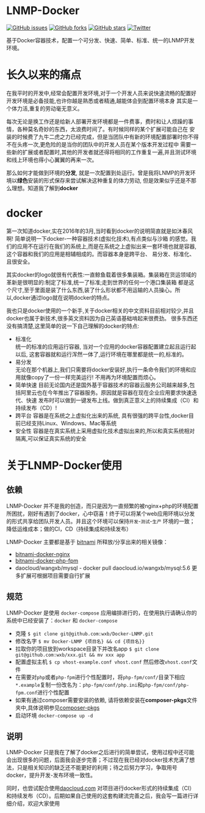 # LNMP-Docker
[![GitHub issues](https://img.shields.io/github/issues/wxb/Docker-LNMP.svg)](https://github.com/wxb/Docker-LNMP/issues)
[![GitHub forks](https://img.shields.io/github/forks/wxb/Docker-LNMP.svg)](https://github.com/wxb/Docker-LNMP/network)
[![GitHub stars](https://img.shields.io/github/stars/wxb/Docker-LNMP.svg)](https://github.com/wxb/Docker-LNMP/stargazers)
[![Twitter](https://img.shields.io/twitter/url/https/github.com/wxb/Docker-LNMP.svg?style=social)](https://twitter.com/intent/tweet?text=Wow:&url=%5Bobject%20Object%5D)

基于Docker容器技术，配置一个可分发、快速、简单、标准、统一的LNMP开发环境。

# 长久以来的痛点

在我平时的开发中,经常会配置开发环境,对于一个开发人员来说快速流畅的配置好开发环境是必备技能,也许你越是熟悉或者精通,越能体会到配置环境本身
其实是一个体力活,重复的劳动毫无意义。

每次无论是换工作还是给新人部署开发环境都是一件费事，费时和让人烦躁的事情，各种莫名奇妙的东西，太浪费时间了。有时候同样的某个扩展可能自己在
安装的时候费了九牛二虎之力已经完成，但是当团队中有新的环境配置部署时你不得不在头疼一次,更危险的是当你的团队中的开发人员在某个版本开发过程中
需要一些新的扩展或者配置时,其他的开发者就还得将相同的工作重复一遍,并且测试环境和线上环境也得小心翼翼的再来一次。

那么如何才能做到环境的**分发**, 就是一次配置到处运行。曾是我将LNMP的开发环境以**绿色**安装的形式保存来尝试解决这种重复的体力劳动,
但是效果似乎还是不那么理想。知道我了解到**docker**


# docker
第一次知道docker,实在2016年的3月,当时看到docker的说明简直就是如沐春风啊! 简单说明一下docker-一种容器技术(虚拟化技术),有点类似与沙箱
的感觉。我们的应用不在运行在我们的系统上,而是在系统之上虚拟出来一套环境也就是容器,这个容器和我们的应用是相辅相成的。而容器本身是跨平台、
易分发、标准化、且很安全。

其实docker的logo就很有代表性:一直鲸鱼载着很多集装箱。集装箱在货运领域的革新是很明显的:制定了标准,统一了标准;走到世界的任何一个港口集装箱
都是这个尺寸,至于里面是装了什么东西,装了什么形状都不用运输的人员操心。所以,docker通过logo就在说明docker的特点。

我也只是docker使用的一个新手,关于docker相关的中文资料目前相对较少,并且docker也属于新技术,很多英文资料因为自己英语基础啃起来很费劲。
很多东西还没有搞清楚,这里简单的说一下自己理解的docker的特点:

* 标准化    
    统一的标准的应用运行容器, 当对一个应用的docker容器配置建立起且运行起以后, 这套容器就和运行浑然一体了,运行环境在哪里都是统一的,标准的。
* 易分发      
    无论在那个机器上,我们只需要将docker安装好,执行一条命令我们的环境和应用就像copy了一份一样完美运行! 不用再为环境配置而烦心。
* 简单快速
    目前无论国内还是国外基于容器技术的容器云服务公司越来越多,包括阿里云也在今年推出了容器服务。原因就是容器在现在企业应用要求快速迭代、快速
    发布时可以做到一键发布上线。做到真正意义上的持续集成（CI）和持续发布（CD）!
* 跨平台
    容器是在系统之上虚拟化出来的系统, 具有很强的跨平台性,docker目前已经支持Linux、Windows、Mac等系统
* 安全性
    容器是在真实系统上采用虚拟化技术虚拟出来的,所以和真实系统相对隔离,可以保证真实系统的安全
    
# 关于LNMP-Docker使用

## 依赖

LNMP-Docker 并不是我的创造，而只是因为一直频繁的被nginx+php的环境配置所困扰，刚好有遇到了docker，心中窃喜！终于可以将某个web应用环境以分发的形式共享给团队开发人员。并且这个环境可以保持`开发`-`测试`-`生产` 环境的一致；降低运维成本；做的CI，CD（持续集成和持续发布）

LNMP-Docker 主要都是基于 [bitnami](https://github.com/bitnami) 所释放/分享出来的相关镜像：

  * [bitnami-docker-nginx](https://github.com/bitnami/bitnami-docker-nginx)
  * [bitnami-docker-php-fpm](https://github.com/bitnami/bitnami-docker-php-fpm)
  * daocloud/wangxb/mysql - docker pull daocloud.io/wangxb/mysql:5.6
更多扩展可根据项目需要自行扩展

## 规范

LNMP-Docker 是使用 `docker-compose` 应用编排进行的，在使用执行请确认你的系统中已经安装了：`docker` 和 `docker-compose`  

  * 克隆 `$ git clone git@github.com:wxb/Docker-LNMP.git`
  * 修改名字 `$ mv Docker-LNMP {项目名} && cd {项目名}}`
  * 拉取你的项目放到workspace目录下并改名app `$ git clone git@github.com:wxb/xxx.git && mv xxx app`
  * 配置虚拟主机 `$ cp vhost-example.conf vhost.conf` 然后修改`vhost.conf`文件
  * 在需要对`php`或者`php-fpm`进行个性配置时，将`php-fpm/conf/`目录下相应`*.example`复制一份改名为：`php-fpm/conf/php.ini`和`php-fpm/conf/php-fpm.conf`进行个性配置
  * 如果有通过composer需要安装的依赖, 请将依赖安装在**composer-pkgs**文件夹中,具体说明参见[composer-pkgs](https://github.com/wxb/Docker-LNMP/tree/master/composer-pkgs)
  * 启动环境 `docker-compose up -d`


## 说明

LNMP-Docker 只是我在了解了docker之后进行的简单尝试，使用过程中还可能会出现很多的问题，后面我会逐步完善；不过现在我已经对docker技术充满了想法，只是相关知识的缺乏还不能更好的利用；待之后努力学习，争取用号docker，提升开发-发布环境一致性。

同时，也尝试配合使用[daocloud.com](https://dashboard.daocloud.io/) 对项目进行docker形式的持续集成（CI）和持续发布（CD）。后期如果自己使用的这套构建流完善之后，我会写一篇进行详细介绍，欢迎大家使用
